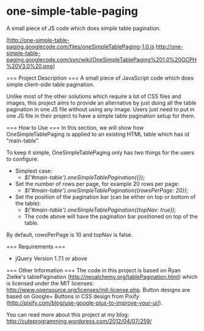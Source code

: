 one-simple-table-paging
=======================

A small piece of JS code which does simple table pagination.

[http://one-simple-table-paging.googlecode.com/files/oneSimpleTablePaging-1.0.js http://one-simple-table-paging.googlecode.com/svn/wiki/OneSimpleTablePaging%201.0%20GCPH%20V3.0%20.png]

=== Project Description ===
A small piece of JavaScript code which does simple client-side table pagination.

Unlike most of the other solutions which require a lot of CSS files and images, this project aims to provide an alternative by just doing all the table pagination in one JS file without using any image. Users just need to put in one JS file in their project to have a simple table pagination setup for them.

=== How to Use ===
In this section, we will show how OneSimpleTablePaging is applied to an existing HTML table which has id "main-table".

To keep it simple, OneSimpleTablePaging only has two things for the users to configure.

 * Simplest case:
   * *$('#main-table').oneSimpleTablePagination({});*
 * Set the number of rows per page, for example 20 rows per page:
   * *$('#main-table').oneSimpleTablePagination({rowsPerPage: 20});*
 * Set the position of the pagination bar (can be either on top or bottom of the table):
   * *$('#main-table').oneSimpleTablePagination({topNav: true});*
   * The code above will have the pagination bar positioned on top of the table.

By default, rowsPerPage is 10 and topNav is false.

=== Requirements ===
 * jQuery Version 1.7.1 or above

=== Other Information ===
The code in this project is based on Ryan Zielke's tablePagination (http://neoalchemy.org/tablePagination.html) which is licensed under the MIT licenses: http://www.opensource.org/licenses/mit-license.php. Button designs are based on Google+ Buttons in CSS design from Pixify (http://pixify.com/blog/use-google-plus-to-improve-your-ui/).

You can read more about this project at my blog: http://cuteprogramming.wordpress.com/2012/04/07/259/
